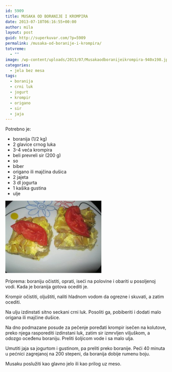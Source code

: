 ```yaml
---
id: 5909
title: MUSAKA OD BORANIJE I KROMPIRA
date: 2013-07-18T06:16:55+00:00
author: mila
layout: post
guid: http://superkuvar.com/?p=5909
permalink: /musaka-od-boranije-i-krompira/
totvreme:
  - ""
image: /wp-content/uploads/2013/07/Musakaodboranijeikrompira-940x198.jpg
categories:
  - jela bez mesa
tags:
  - boranija
  - crni luk
  - jogurt
  - krompir
  - origano
  - sir
  - jaja
---
```

Potrebno je:

  * boranija (1/2 kg)
  * 2 glavice crnog luka
  * 3-4 veća krompira
  * beli prevreli sir (200 g)
  * so
  * biber
  * origano ili majčina dušica
  * 2 jajeta
  * 3 dl jogurta
  * 1 kašika gustina
  * ulje

<img class="alignnone size-medium wp-image-5910" src="/wp-content/uploads/2013/07/Musakaodboranijeikrompira-300x225.jpg" alt="Musakaodboranijeikrompira" width="300" height="225" /> 

Priprema: boraniju očistiti, oprati, iseći na polovine i obariti u posoljenoj vodi. Kada je boranija gotova ocediti je.

Krompir očistiti, oljuštiti, naliti hladnom vodom da ogrezne i skuvati, a zatim ocediti.

Na ulju izdinstati sitno seckani crni luk. Posoliti ga, pobiberiti i dodati malo origana ili majčine dušice.

Na dno podmazane posude za pečenje poređati krompir isečen na kolutove, preko njega rasporediti izdinstani luk, zatim sir izmrvljen viljuškom, a odozgo oceđenu boraniju. Preliti šoljicom vode i sa malo ulja.

Umutiti jaja sa jogurtom i gustinom, pa preliti preko boranije. Peći 40 minuta u pećnici zagrejanoj na 200 stepeni, da boranija dobije rumenu boju.

Musaku poslužiti kao glavno jelo ili kao prilog uz meso.